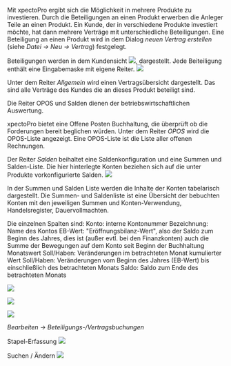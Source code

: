 Mit xpectoPro ergibt sich die Möglichkeit in mehrere Produkte zu investieren. Durch die Beteiligungen an einen Produkt erwerben die Anleger Teile an einen Produkt. Ein Kunde, der in verschiedene Produkte investiert möchte, hat dann mehrere Verträge mit unterschiedliche Beteiligungen.
Eine Beteiligung an einen Produkt wird in dem Dialog *neuen Vertrag erstellen* (siehe *Datei → Neu → Vertrag*) festgelegt.

Beteiligungen werden in dem Kundensicht ![](http://xpecto.github.io/docs/img/img_1439895004298.png), dargestellt. 
Jede Beiteiligung enthält  eine Eingabemaske mit eigene Reiter. 
![](http://xpecto.github.io/docs/img/img_1438780567378.png)

Unter dem Reiter *Allgemein*  wird einen Vertragsübersicht dargestellt. Das sind alle Verträge des Kundes die an dieses Produkt beteiligt sind.

Die Reiter OPOS und Salden dienen der betriebswirtschaftlichen Auswertung. 

xpectoPro bietet eine Offene Posten Buchhaltung, die überprüft ob die Forderungen bereit beglichen würden. Unter dem Reiter *OPOS* wird die OPOS-Liste angezeigt. Eine OPOS-Liste ist die Liste aller offenen Rechnungen. 

Der Reiter *Salden* beihaltet eine Saldenkonfiguration und eine Summen und Salden-Liste. Die hier hinterlegte Konten beziehen sich auf die unter Produkte vorkonfigurierte Salden.
![](http://xpecto.github.io/docs/img/img_1439903745722.png)

In der Summen und Salden Liste werden die Inhalte der Konten tabelarisch dargestellt.
Die Summen- und Saldenliste ist eine Übersicht der bebuchten Konten mit den jeweiligen Summen und 
Konten-Verwendung, Handelsregister, Dauervollmachten.

Die einzelnen Spalten sind:
Konto: interne Kontonummer
Bezeichnung: Name des Kontos
EB-Wert: "Eröffnungsbilanz-Wert", also der Saldo zum Beginn des Jahres, dies ist (außer evtl. bei den Finanzkonten) auch die Summe der Bewegungen auf dem Konto seit Beginn der Buchhaltung
Monatswert Soll/Haben: Veränderungen im betrachteten Monat
kumulierter Wert Soll/Haben: Veränderungen vom Beginn des Jahres (EB-Wert) bis einschließlich des betrachteten Monats
Saldo: Saldo zum Ende des betrachteten Monats

![](http://xpecto.github.io/docs/img/img_1438781052382.png)

![](http://xpecto.github.io/docs/img/img_1439905236293.png)

![](http://xpecto.github.io/docs/img/img_1439905104073.png)


*Bearbeiten → Beteiligungs-/Vertragsbuchungen*

Stapel-Erfassung
![](http://xpecto.github.io/docs/img/img_1439905500008.png)

Suchen / Ändern
![](http://xpecto.github.io/docs/img/img_1439905532327.png)
